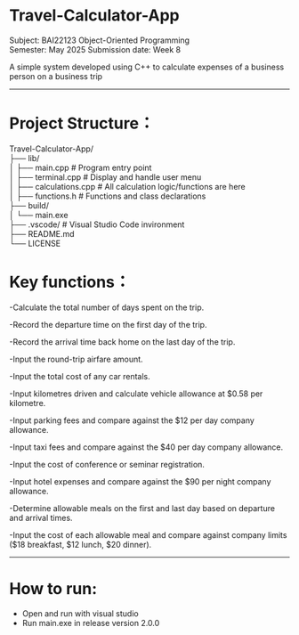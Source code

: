 # Travel-Calculator-App  

Subject: BAI22123 Object-Oriented Programming  
Semester: May 2025
Submission date: Week 8

A simple system developed using C++ to calculate expenses of a business person on a business trip  

---



# Project Structure：  
  
Travel-Calculator-App/  
├── lib/  
│   ├── main.cpp               	# Program entry point  
│   ├── terminal.cpp           	# Display and handle user menu  
│   ├── calculations.cpp       	# All calculation logic/functions are here  
│   ├── functions.h           	# Functions and class declarations  
├── build/  
│   └── main.exe  
├── .vscode/ 				# Visual Studio Code invironment  
├── README.md  
└── LICENSE  
  
# Key functions：  

-Calculate the total number of days spent on the trip.  

-Record the departure time on the first day of the trip.  

-Record the arrival time back home on the last day of the trip.  

-Input the round-trip airfare amount.  

-Input the total cost of any car rentals.  

-Input kilometres driven and calculate vehicle allowance at $0.58 per kilometre.  

-Input parking fees and compare against the $12 per day company allowance.  

-Input taxi fees and compare against the $40 per day company allowance.  

-Input the cost of conference or seminar registration.  

-Input hotel expenses and compare against the $90 per night company allowance.  

-Determine allowable meals on the first and last day based on departure and arrival times.  

-Input the cost of each allowable meal and compare against company limits ($18 breakfast, $12 lunch, $20 dinner). 

---



# How to run:  
- Open and run with visual studio  
- Run main.exe in release version 2.0.0  

